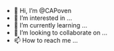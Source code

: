 - 👋 Hi, I’m @CAPoven
- 👀 I’m interested in ...
- 🌱 I’m currently learning ...
- 💞️ I’m looking to collaborate on ...
- 📫 How to reach me ...

<!---
CAPoven/CAPoven is a ✨ special ✨ repository because its `README.md` (this file) appears on your GitHub profile.
You can click the Preview link to take a look at your changes.
--->

